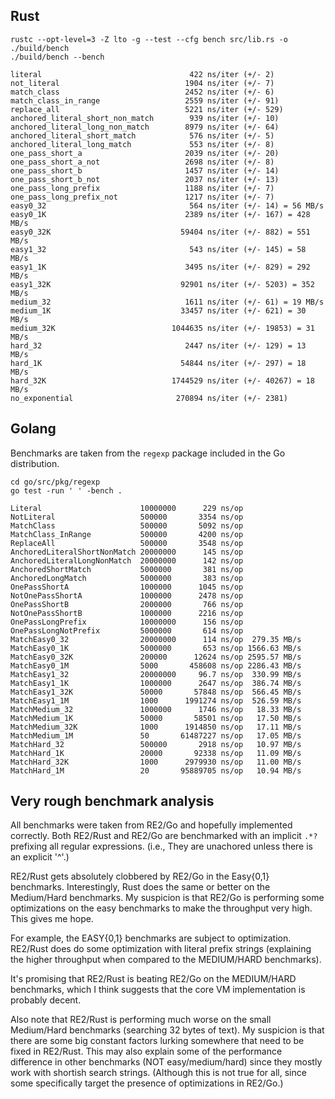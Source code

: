 Rust
----
```
rustc --opt-level=3 -Z lto -g --test --cfg bench src/lib.rs -o ./build/bench
./build/bench --bench

literal                                 422 ns/iter (+/- 2)
not_literal                            1904 ns/iter (+/- 7)
match_class                            2452 ns/iter (+/- 6)
match_class_in_range                   2559 ns/iter (+/- 91)
replace_all                            5221 ns/iter (+/- 529)
anchored_literal_short_non_match        939 ns/iter (+/- 10)
anchored_literal_long_non_match        8979 ns/iter (+/- 64)
anchored_literal_short_match            576 ns/iter (+/- 5)
anchored_literal_long_match             553 ns/iter (+/- 8)
one_pass_short_a                       2039 ns/iter (+/- 20)
one_pass_short_a_not                   2698 ns/iter (+/- 8)
one_pass_short_b                       1457 ns/iter (+/- 14)
one_pass_short_b_not                   2037 ns/iter (+/- 13)
one_pass_long_prefix                   1188 ns/iter (+/- 7)
one_pass_long_prefix_not               1217 ns/iter (+/- 7)
easy0_32                                564 ns/iter (+/- 14) = 56 MB/s
easy0_1K                               2389 ns/iter (+/- 167) = 428 MB/s
easy0_32K                             59404 ns/iter (+/- 882) = 551 MB/s
easy1_32                                543 ns/iter (+/- 145) = 58 MB/s
easy1_1K                               3495 ns/iter (+/- 829) = 292 MB/s
easy1_32K                             92901 ns/iter (+/- 5203) = 352 MB/s
medium_32                              1611 ns/iter (+/- 61) = 19 MB/s
medium_1K                             33457 ns/iter (+/- 621) = 30 MB/s
medium_32K                          1044635 ns/iter (+/- 19853) = 31 MB/s
hard_32                                2447 ns/iter (+/- 129) = 13 MB/s
hard_1K                               54844 ns/iter (+/- 297) = 18 MB/s
hard_32K                            1744529 ns/iter (+/- 40267) = 18 MB/s
no_exponential                       270894 ns/iter (+/- 2381)
```

Golang
------
Benchmarks are taken from the `regexp` package included in the Go distribution.

```
cd go/src/pkg/regexp
go test -run ' ' -bench .

Literal                      10000000      229 ns/op
NotLiteral                   500000       3354 ns/op
MatchClass                   500000       5092 ns/op
MatchClass_InRange           500000       4200 ns/op
ReplaceAll                   500000       3548 ns/op
AnchoredLiteralShortNonMatch 20000000      145 ns/op
AnchoredLiteralLongNonMatch  20000000      142 ns/op
AnchoredShortMatch           5000000       381 ns/op
AnchoredLongMatch            5000000       383 ns/op
OnePassShortA                1000000      1045 ns/op
NotOnePassShortA             1000000      2478 ns/op
OnePassShortB                2000000       766 ns/op
NotOnePassShortB             1000000      2216 ns/op
OnePassLongPrefix            10000000      156 ns/op
OnePassLongNotPrefix         5000000       614 ns/op
MatchEasy0_32                20000000      114 ns/op  279.35 MB/s
MatchEasy0_1K                5000000       653 ns/op 1566.63 MB/s
MatchEasy0_32K               200000      12624 ns/op 2595.57 MB/s
MatchEasy0_1M                5000       458608 ns/op 2286.43 MB/s
MatchEasy1_32                20000000     96.7 ns/op  330.99 MB/s
MatchEasy1_1K                1000000      2647 ns/op  386.74 MB/s
MatchEasy1_32K               50000       57848 ns/op  566.45 MB/s
MatchEasy1_1M                1000      1991274 ns/op  526.59 MB/s
MatchMedium_32               1000000      1746 ns/op   18.33 MB/s
MatchMedium_1K               50000       58501 ns/op   17.50 MB/s
MatchMedium_32K              1000      1914850 ns/op   17.11 MB/s
MatchMedium_1M               50       61487227 ns/op   17.05 MB/s
MatchHard_32                 500000       2918 ns/op   10.97 MB/s
MatchHard_1K                 20000       92338 ns/op   11.09 MB/s
MatchHard_32K                1000      2979930 ns/op   11.00 MB/s
MatchHard_1M                 20       95889705 ns/op   10.94 MB/s
```


Very rough benchmark analysis
-----------------------------
All benchmarks were taken from RE2/Go and hopefully implemented correctly.
Both RE2/Rust and RE2/Go are benchmarked with an implicit `.*?` prefixing all 
regular expressions. (i.e., They are unachored unless there is an explicit 
'^'.)

RE2/Rust gets absolutely clobbered by RE2/Go in the Easy{0,1} benchmarks. 
Interestingly, Rust does the same or better on the Medium/Hard benchmarks. My 
suspicion is that RE2/Go is performing some optimizations on the easy 
benchmarks to make the throughput very high. This gives me hope.

For example, the EASY{0,1} benchmarks are subject to optimization. RE2/Rust
does do some optimization with literal prefix strings (explaining the higher
throughput when compared to the MEDIUM/HARD benchmarks).

It's promising that RE2/Rust is beating RE2/Go on the MEDIUM/HARD benchmarks, 
which I think suggests that the core VM implementation is probably decent.

Also note that RE2/Rust is performing much worse on the small Medium/Hard 
benchmarks (searching 32 bytes of text). My suspicion is that there are some 
big constant factors lurking somewhere that need to be fixed in RE2/Rust.
This may also explain some of the performance difference in other benchmarks 
(NOT easy/medium/hard) since they mostly work with shortish search strings.
(Although this is not true for all, since some specifically target the presence 
of optimizations in RE2/Go.)

